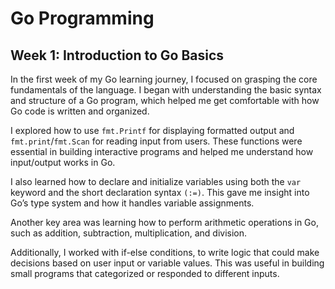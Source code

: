 # Go Programming


## Week 1: Introduction to Go Basics

In the first week of my Go learning journey, I focused on grasping the core fundamentals of the language. I began with understanding the basic syntax and structure of a Go program, which helped me get comfortable with how Go code is written and organized.

I explored how to use `fmt.Printf` for displaying formatted output and `fmt.print`/`fmt.Scan` for reading input from users. These functions were essential in building interactive programs and helped me understand how input/output works in Go.

I also learned how to declare and initialize variables using both the `var` keyword and the short declaration syntax `(:=)`. This gave me insight into Go’s type system and how it handles variable assignments.

Another key area was learning how to perform arithmetic operations in Go, such as addition, subtraction, multiplication, and division.

Additionally, I worked with if-else conditions, to write logic that could make decisions based on user input or variable values. This was useful in building small programs that categorized or responded to different inputs.
